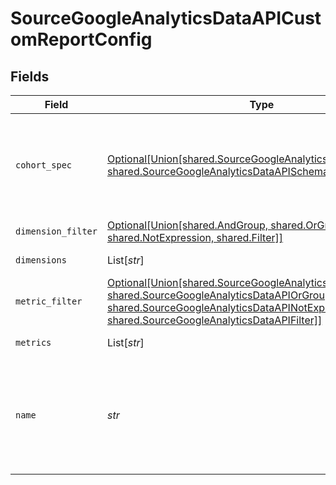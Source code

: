 # SourceGoogleAnalyticsDataAPICustomReportConfig


## Fields

| Field                                                                                                                                                                                                                                         | Type                                                                                                                                                                                                                                          | Required                                                                                                                                                                                                                                      | Description                                                                                                                                                                                                                                   |
| --------------------------------------------------------------------------------------------------------------------------------------------------------------------------------------------------------------------------------------------- | --------------------------------------------------------------------------------------------------------------------------------------------------------------------------------------------------------------------------------------------- | --------------------------------------------------------------------------------------------------------------------------------------------------------------------------------------------------------------------------------------------- | --------------------------------------------------------------------------------------------------------------------------------------------------------------------------------------------------------------------------------------------- |
| `cohort_spec`                                                                                                                                                                                                                                 | [Optional[Union[shared.SourceGoogleAnalyticsDataAPIDisabled, shared.SourceGoogleAnalyticsDataAPISchemasEnabled]]](../../models/shared/cohortreports.md)                                                                                       | :heavy_minus_sign:                                                                                                                                                                                                                            | Cohort reports creates a time series of user retention for the cohort.                                                                                                                                                                        |
| `dimension_filter`                                                                                                                                                                                                                            | [Optional[Union[shared.AndGroup, shared.OrGroup, shared.NotExpression, shared.Filter]]](../../models/shared/dimensionsfilter.md)                                                                                                              | :heavy_minus_sign:                                                                                                                                                                                                                            | Dimensions filter                                                                                                                                                                                                                             |
| `dimensions`                                                                                                                                                                                                                                  | List[*str*]                                                                                                                                                                                                                                   | :heavy_check_mark:                                                                                                                                                                                                                            | A list of dimensions.                                                                                                                                                                                                                         |
| `metric_filter`                                                                                                                                                                                                                               | [Optional[Union[shared.SourceGoogleAnalyticsDataAPIAndGroup, shared.SourceGoogleAnalyticsDataAPIOrGroup, shared.SourceGoogleAnalyticsDataAPINotExpression, shared.SourceGoogleAnalyticsDataAPIFilter]]](../../models/shared/metricsfilter.md) | :heavy_minus_sign:                                                                                                                                                                                                                            | Metrics filter                                                                                                                                                                                                                                |
| `metrics`                                                                                                                                                                                                                                     | List[*str*]                                                                                                                                                                                                                                   | :heavy_check_mark:                                                                                                                                                                                                                            | A list of metrics.                                                                                                                                                                                                                            |
| `name`                                                                                                                                                                                                                                        | *str*                                                                                                                                                                                                                                         | :heavy_check_mark:                                                                                                                                                                                                                            | The name of the custom report, this name would be used as stream name.                                                                                                                                                                        |